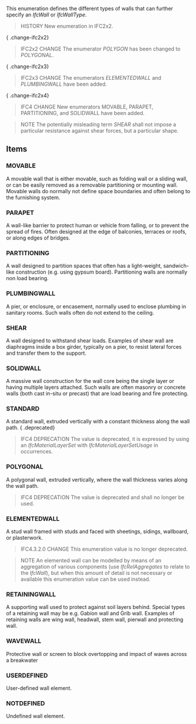 This enumeration defines the different types of walls that can further specify an _IfcWall_ or _IfcWallType_.

<!-- end of short definition -->


> HISTORY New enumeration in IFC2x2.

{ .change-ifc2x2}
> IFC2x2 CHANGE The enumerator _POLYGON_ has been changed to _POLYGONAL_.

{ .change-ifc2x3}
> IFC2x3 CHANGE The enumerators _ELEMENTEDWALL_ and _PLUMBINGWALL_ have been added.

{ .change-ifc2x4}
> IFC4 CHANGE New enumerators MOVABLE, PARAPET, PARTITIONING, and SOLIDWALL have been added.

> NOTE The potentially misleading term _SHEAR_ shall not impose a particular resistance against shear forces, but a particular shape.

## Items

### MOVABLE
A movable wall that is either movable, such as folding wall or a sliding wall, or can be easily removed as a removable partitioning or mounting wall. Movable walls do normally not define space boundaries and often belong to the furnishing system.

### PARAPET
A wall-like barrier to protect human or vehicle from falling, or to prevent the spread of fires. Often designed at the edge of balconies, terraces or roofs, or along edges of bridges.

### PARTITIONING
A wall designed to partition spaces that often has a light-weight, sandwich-like construction (e.g. using gypsum board). Partitioning walls are normally non load bearing.

### PLUMBINGWALL
A pier, or enclosure, or encasement, normally used to enclose plumbing in sanitary rooms. Such walls often do not extend to the ceiling.

### SHEAR
A wall designed to withstand shear loads. Examples of shear wall are diaphragms inside a box girder, typically on a pier, to resist lateral forces and transfer them to the support.

### SOLIDWALL
A massive wall construction for the wall core being the single layer or having multiple layers attached. Such walls are often masonry or concrete walls (both cast in-situ or precast) that are load bearing and fire protecting.

### STANDARD
A standard wall, extruded vertically with a constant thickness along the wall path.
{ .deprecated}
> IFC4 DEPRECATION The value is deprecated, it is expressed by using an _IfcMaterialLayerSet_ with _IfcMaterialLayerSetUsage_ in occurrences.

### POLYGONAL
A polygonal wall, extruded vertically, where the wall thickness varies along the wall path.
> IFC4 DEPRECATION The value is deprecated and shall no longer be used.

### ELEMENTEDWALL
A stud wall framed with studs and faced with sheetings, sidings, wallboard, or plasterwork.

> IFC4.3.2.0 CHANGE This enumeration value is no longer deprecated.

> NOTE An elemented wall can be modelled by means of an aggregation of various components (use _IfcRelAggregates_ to relate to the _IfcWall_), but when this amount of detail is not necessary or available this enumeration value can be used instead.

### RETAININGWALL
A supporting wall used to protect against soil layers behind. Special types of a retaining wall may be e.g. Gabion wall and Grib wall. Examples of retaining walls are wing wall, headwall, stem wall, pierwall and protecting wall.

### WAVEWALL
Protective wall or screen to block overtopping and impact of waves across a breakwater

### USERDEFINED
User-defined wall element.

### NOTDEFINED
Undefined wall element.
